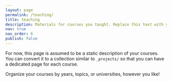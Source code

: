```yaml
---
layout: page
permalink: /teaching/
title: teaching
description: Materials for courses you taught. Replace this text with your description.
nav: true
nav_order: 6
publish: false
---
```


For now, this page is assumed to be a static description of your courses. You can convert it to a collection similar to `_projects/` so that you can have a dedicated page for each course.

Organize your courses by years, topics, or universities, however you like!
